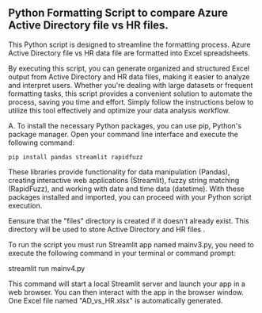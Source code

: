 ## Python Formatting Script to compare Azure Active Directory file vs HR files.

This Python script is designed to streamline the formatting process. Azure Active Directory file vs HR data file are formatted into Excel spreadsheets. 

By executing this script, you can generate organized and structured Excel output from Active Directory and HR data files, making it easier to analyze and interpret users. Whether you're dealing with large datasets or frequent formatting tasks, this script provides a convenient solution to automate the process, saving you time and effort. Simply follow the instructions below to utilize this tool effectively and optimize your data analysis workflow.

A. To install the necessary Python packages, you can use pip, Python's package manager. Open your command line interface and execute the following command:

```
pip install pandas streamlit rapidfuzz
```

These libraries provide functionality for data manipulation (Pandas), creating interactive web applications (Streamlit), fuzzy string matching (RapidFuzz), and working with date and time data (datetime). With these packages installed and imported, you can proceed with your Python script execution.

Eensure that the "files" directory is created if it doesn't already exist. This directory will be used to store Active Directory and HR files .

To run the script you must run Streamlit app named mainv3.py, you need to execute the following command in your terminal or command prompt:

streamlit run mainv4.py

This command will start a local Streamlit server and launch your app in a web browser. You can then interact with the app in the browser window. One Excel file named "AD_vs_HR.xlsx" is automatically generated.
